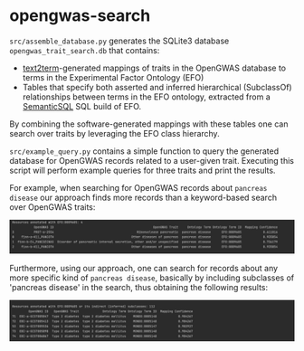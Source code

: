 # opengwas-search

`src/assemble_database.py` generates the SQLite3 database `opengwas_trait_search.db` that contains: 
- [text2term](https://github.com/ccb-hms/ontology-mapper)-generated mappings of traits in the OpenGWAS database to terms in the Experimental Factor Ontology (EFO)
- Tables that specify both asserted and inferred hierarchical (SubclassOf) relationships between terms in the EFO ontology, extracted from a [SemanticSQL](https://github.com/INCATools/semantic-sql) SQL build of EFO. 

By combining the software-generated mappings with these tables one can search over traits by leveraging the EFO class hierarchy. 

`src/example_query.py` contains a simple function to query the generated database for OpenGWAS records related to a user-given trait. Executing this script will perform example queries for three traits and print the results. 

For example, when searching for OpenGWAS records about `pancreas disease` our approach finds more records than a keyword-based search over OpenGWAS traits:

![](resources/example_search_1.png)

Furthermore, using our approach, one can search for records about any more specific kind of `pancreas disease`, basically by including subclasses of 'pancreas disease' in the search, thus obtaining the following results:

![](resources/example_search_2.png)
